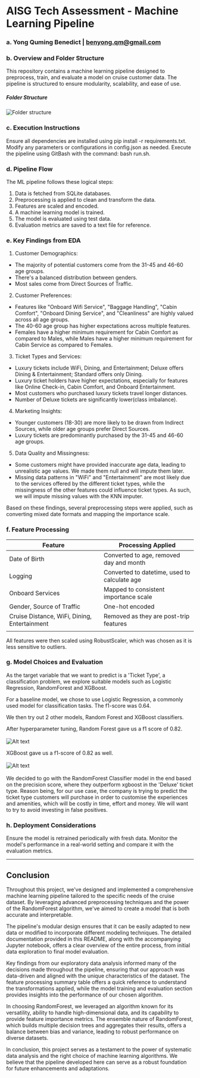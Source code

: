 # AISG Tech Assessment - Machine Learning Pipeline

### a. Yong Quming Benedict | benyong.qm@gmail.com

### b. Overview and Folder Structure
This repository contains a machine learning pipeline designed to preprocess, train, and evaluate a model on cruise customer data. The pipeline is structured to ensure modularity, scalability, and ease of use.


##### Folder Structure
![Folder structure](https://github.com/askavania/aiap15-yong-quming-benedict-478E/blob/master/Images/image-2.png) 


### c. Execution Instructions
Ensure all dependencies are installed using pip install -r requirements.txt.
Modify any parameters or configurations in config.json as needed.
Execute the pipeline using GitBash with the command: bash run.sh.

### d. Pipeline Flow
The ML pipeline follows these logical steps:

1. Data is fetched from SQLite databases.
2. Preprocessing is applied to clean and transform the data.
3. Features are scaled and encoded.
4. A machine learning model is trained.
5. The model is evaluated using test data.
6. Evaluation metrics are saved to a text file for reference.

### e. Key Findings from EDA
1. Customer Demographics:
- The majority of potential customers come from the 31-45 and 46-60 age groups.
- There's a balanced distribution between genders.
- Most sales come from Direct Sources of Traffic.

2. Customer Preferences:
- Features like "Onboard Wifi Service", "Baggage Handling", "Cabin Comfort", "Onboard Dining Service", and "Cleanliness" are highly valued across all age groups.
- The 40-60 age group has higher expectations across multiple features.
- Females have a higher minimum requirement for Cabin Comfort as compared to Males, while Males have a higher minimum requirement for Cabin Service as compared to Females.

3. Ticket Types and Services:
- Luxury tickets include WiFi, Dining, and Entertainment; Deluxe offers Dining & Entertainment; Standard offers only Dining.
- Luxury ticket holders have higher expectations, especially for features like Online Check-in, Cabin Comfort, and Onboard Entertainment.
- Most customers who purchased luxury tickets travel longer distances.
- Number of Deluxe tickets are significantly lower(class imbalance).

4. Marketing Insights:
- Younger customers (18-30) are more likely to be drawn from Indirect Sources, while older age groups prefer Direct Sources.
- Luxury tickets are predominantly purchased by the 31-45 and 46-60 age groups.

5. Data Quality and Missingness:
- Some customers might have provided inaccurate age data, leading to unrealistic age values. We made them null and will impute them later.
- Missing data patterns in "WiFi" and "Entertainment" are most likely due to the services offered by the different ticket types, while the missingness of the other features could influence ticket types. As such, we will impute missing values with the KNN imputer.

Based on these findings, several preprocessing steps were applied, such as converting mixed date formats and mapping the importance scale.

### f. Feature Processing
| Feature | Processing Applied |
|---------| -------------------|
|Date of Birth | Converted to age, removed day and month|
|Logging | Converted to datetime, used to calculate age |
|Onboard Services |	Mapped to consistent importance scale |
|Gender, Source of Traffic | One-hot encoded|
|Cruise Distance, WiFi, Dining, Entertainment |	Removed as they are post-trip features |
|||

All features were then scaled using RobustScaler, which was chosen as it is less sensitive to outliers. 

### g. Model Choices and Evaluation
As the target variable that we want to predict is a 'Ticket Type', a classification problem, we explore suitable models such as Logistic Regression, RandomForest and XGBoost.  

For a baseline model, we chose to use Logistic Regression, a commonly used model for classification tasks. The f1-score was 0.64.

We then try out 2 other models, Random Forest and XGBoost classifiers.

After hyperparameter tuning, Random Forest gave us a f1 score of 0.82.<br><br> 
![Alt text](https://github.com/askavania/aiap15-yong-quming-benedict-478E/blob/master/Images/image.png)

XGBoost gave us a f1-score of 0.82 as well.<br><br> 
![Alt text](https://github.com/askavania/aiap15-yong-quming-benedict-478E/blob/master/Images/image-1.png)
<br><br>
We decided to go with the RandomForest Classifier model in the end based on the precision score, where they outperform xgboost in the 'Deluxe' ticket type. Reason being, for our use case, the company is trying to predict the ticket type customers will purchase in order to customise the experiences and amenities, which will be costly in time, effort and money. We will want to try to avoid investing in false positives.   


### h. Deployment Considerations
Ensure the model is retrained periodically with fresh data.
Monitor the model's performance in a real-world setting and compare it with the evaluation metrics.

---
## Conclusion

Throughout this project, we've designed and implemented a comprehensive machine learning pipeline tailored to the specific needs of the cruise dataset. By leveraging advanced preprocessing techniques and the power of the RandomForest algorithm, we've aimed to create a model that is both accurate and interpretable.

The pipeline's modular design ensures that it can be easily adapted to new data or modified to incorporate different modeling techniques. The detailed documentation provided in this README, along with the accompanying Jupyter notebook, offers a clear overview of the entire process, from initial data exploration to final model evaluation.

Key findings from our exploratory data analysis informed many of the decisions made throughout the pipeline, ensuring that our approach was data-driven and aligned with the unique characteristics of the dataset. The feature processing summary table offers a quick reference to understand the transformations applied, while the model training and evaluation section provides insights into the performance of our chosen algorithm.

In choosing RandomForest, we leveraged an algorithm known for its versatility, ability to handle high-dimensional data, and its capability to provide feature importance metrics. The ensemble nature of RandomForest, which builds multiple decision trees and aggregates their results, offers a balance between bias and variance, leading to robust performance on diverse datasets.

In conclusion, this project serves as a testament to the power of systematic data analysis and the right choice of machine learning algorithms. We believe that the pipeline developed here can serve as a robust foundation for future enhancements and adaptations.
